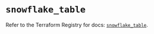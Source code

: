 # `snowflake_table`

Refer to the Terraform Registry for docs: [`snowflake_table`](https://registry.terraform.io/providers/snowflakedb/snowflake/2.1.0/docs/resources/table).
